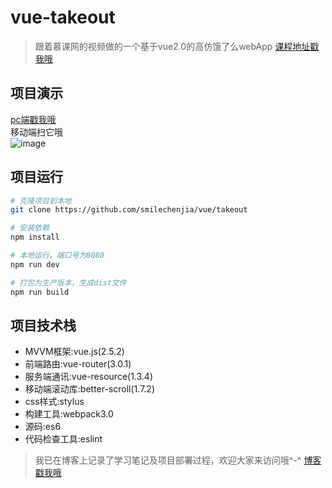 # vue-takeout

> 跟着慕课网的视频做的一个基于vue2.0的高仿饿了么webApp [课程地址戳我哦](https://coding.imooc.com/class/74.html)

## 项目演示

[pc端戳我哦](http://39.107.64.228/vue-takeout/index.html#/goods) <br>
移动端扫它哦<br>
![image](https://github.com/smilechenjia/vue-takeout/blob/master/src/show.png)


## 项目运行

``` bash
# 克隆项目到本地
git clone https://github.com/smilechenjia/vue/takeout

# 安装依赖
npm install 

# 本地运行，端口号为8080
npm run dev

# 打包为生产版本，生成dist文件
npm run build

```

## 项目技术栈
* MVVM框架:vue.js(2.5.2)
* 前端路由:vue-router(3.0.1)
* 服务端通讯:vue-resource(1.3.4)
* 移动端滚动库:better-scroll(1.7.2)
* css样式:stylus
* 构建工具:webpack3.0
* 源码:es6
* 代码检查工具:eslint

>我已在博客上记录了学习笔记及项目部署过程，欢迎大家来访问哦^-^  [博客戳我哦](http://blog.csdn.net/sherry_chan)

